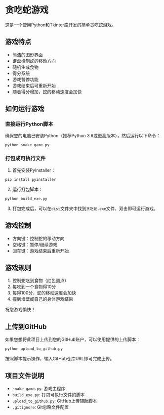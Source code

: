 # 贪吃蛇游戏

这是一个使用Python和Tkinter库开发的简单贪吃蛇游戏。

## 游戏特点

- 简洁的图形界面
- 键盘控制蛇的移动方向
- 随机生成食物
- 得分系统
- 游戏暂停功能
- 游戏结束后可重新开始
- 随着得分增加，蛇的移动速度会加快

## 如何运行游戏

### 直接运行Python脚本

确保您的电脑已安装Python（推荐Python 3.6或更高版本），然后运行以下命令：

```
python snake_game.py
```

### 打包成可执行文件

1. 首先安装PyInstaller：

```
pip install pyinstaller
```

2. 运行打包脚本：

```
python build_exe.py
```

3. 打包完成后，可以在`dist`文件夹中找到`贪吃蛇.exe`文件，双击即可运行游戏。

## 游戏控制

- 方向键：控制蛇的移动方向
- 空格键：暂停/继续游戏
- 回车键：游戏结束后重新开始

## 游戏规则

1. 控制蛇吃到食物（红色圆点）
2. 每吃到一个食物得10分
3. 每得100分，蛇的移动速度会加快
4. 撞到墙壁或自己的身体游戏结束

祝您游戏愉快！

## 上传到GitHub

如果您想将此项目上传到您的GitHub账户，可以使用提供的上传脚本：

```
python upload_to_github.py
```

按照脚本提示操作，输入GitHub仓库URL即可完成上传。

## 项目文件说明

- `snake_game.py`: 游戏主程序
- `build_exe.py`: 打包可执行文件的脚本
- `upload_to_github.py`: GitHub上传辅助脚本
- `.gitignore`: Git忽略文件配置
